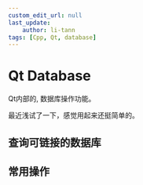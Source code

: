 ```yaml
---
custom_edit_url: null
last_update:
    author: li-tann
tags: [Cpp, Qt, database]
---
```


# Qt Database

Qt内部的, 数据库操作功能。

最近浅试了一下，感觉用起来还挺简单的。

## 查询可链接的数据库

## 常用操作
